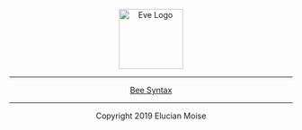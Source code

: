 <p align="center">
<a href="https://sagecode.net/bee-lang" target="_blank" align="center">
<img src="https://sagecode.net/wp-content/uploads/2018/12/bee-logo.png" alt="Eve Logo" width="114" height="107" ></img>
</a>
</p>

------------------------------------------------------------------------------------------
<p align="center"> <a href=index.md>Bee Syntax</a>
</p>

------------------------------------------------------------------------------------------
<p align="center">
Copyright 2019 Elucian Moise
</p>
